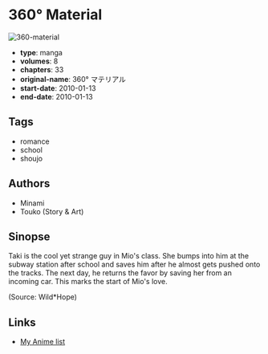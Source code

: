 # 360° Material

![360-material](https://cdn.myanimelist.net/images/manga/2/176931.jpg)

-   **type**: manga
-   **volumes**: 8
-   **chapters**: 33
-   **original-name**: 360° マテリアル
-   **start-date**: 2010-01-13
-   **end-date**: 2010-01-13

## Tags

-   romance
-   school
-   shoujo

## Authors

-   Minami
-   Touko (Story & Art)

## Sinopse

Taki is the cool yet strange guy in Mio's class. She bumps into him at the subway station after school and saves him after he almost gets pushed onto the tracks. The next day, he returns the favor by saving her from an incoming car. This marks the start of Mio's love.

(Source: Wild\*Hope)

## Links

-   [My Anime list](https://myanimelist.net/manga/22551/360%C2%B0_Material)
